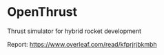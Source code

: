 # OpenThrust
Thrust simulator for hybrid rocket development

Report: https://www.overleaf.com/read/kfprjrjbkmbh

